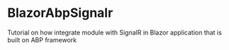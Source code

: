# BlazorAbpSignalr
Tutorial on how integrate module with SignalR in Blazor application that is built on ABP framework
